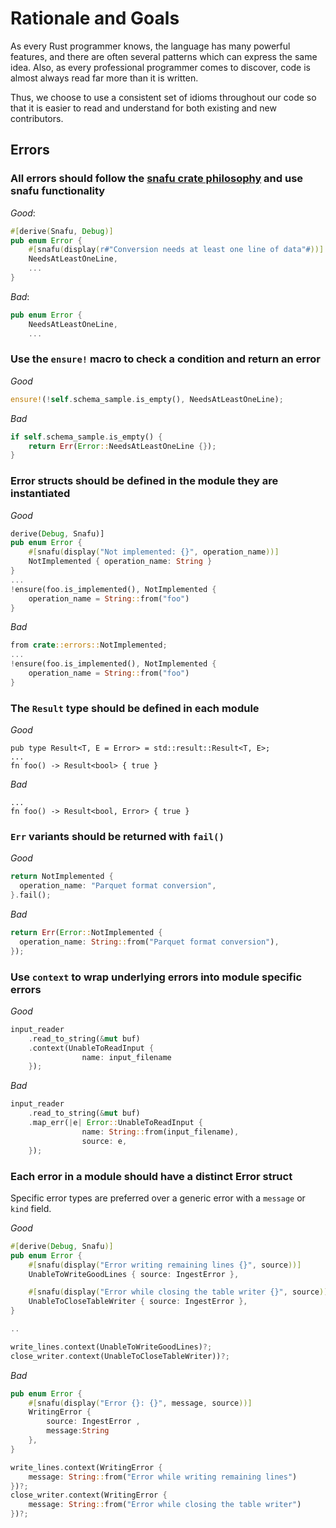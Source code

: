 # Rationale and Goals
As every Rust programmer knows, the language has many powerful features, and there are often several patterns which can express the same idea. Also, as every professional programmer comes to discover, code is almost always read far more than it is written.

Thus, we choose to use a consistent set of idioms throughout our code so that it is easier to read and understand for both existing and new contributors.



## Errors

### All errors should follow the [snafu crate philosophy](https://docs.rs/snafu/0.6.8/snafu/guide/philosophy/index.html) and use snafu functionality

*Good*:

```rust
#[derive(Snafu, Debug)]
pub enum Error {
    #[snafu(display(r#"Conversion needs at least one line of data"#))]
    NeedsAtLeastOneLine,
    ...
}
```

*Bad*:
```rust
pub enum Error {
    NeedsAtLeastOneLine,
    ...
```



### Use the `ensure!` macro to check a condition and return an error

*Good*
```rust
ensure!(!self.schema_sample.is_empty(), NeedsAtLeastOneLine);
```

*Bad*
```rust
if self.schema_sample.is_empty() {
    return Err(Error::NeedsAtLeastOneLine {});
}
```


### Error structs should be defined in the module they are instantiated



*Good*

```rust
derive(Debug, Snafu)]
pub enum Error {
    #[snafu(display("Not implemented: {}", operation_name))]
    NotImplemented { operation_name: String }
}
...
!ensure(foo.is_implemented(), NotImplemented {
    operation_name = String::from("foo")
}
```

*Bad*
```rust
from crate::errors::NotImplemented;
...
!ensure(foo.is_implemented(), NotImplemented {
    operation_name = String::from("foo")
}
```

### The `Result` type should be defined in each module

*Good*
```
pub type Result<T, E = Error> = std::result::Result<T, E>;
...
fn foo() -> Result<bool> { true }
```

*Bad*
```
...
fn foo() -> Result<bool, Error> { true }
```



### `Err` variants should be returned with `fail()`

*Good*
```rust
return NotImplemented {
  operation_name: "Parquet format conversion",
}.fail();
```

*Bad*
```rust
return Err(Error::NotImplemented {
  operation_name: String::from("Parquet format conversion"),
});
```


### Use `context` to wrap underlying errors into module specific errors

*Good*

```rust
input_reader
    .read_to_string(&mut buf)
    .context(UnableToReadInput {
                name: input_filename
    });
```

*Bad*

```rust
input_reader
    .read_to_string(&mut buf)
    .map_err(|e| Error::UnableToReadInput {
                name: String::from(input_filename),
                source: e,
    });
```

### Each error in a module should have a distinct Error struct

Specific error types are preferred over  a generic error with a `message` or `kind` field.

*Good*

```rust
#[derive(Debug, Snafu)]
pub enum Error {
    #[snafu(display("Error writing remaining lines {}", source))]
    UnableToWriteGoodLines { source: IngestError },

    #[snafu(display("Error while closing the table writer {}", source))]
    UnableToCloseTableWriter { source: IngestError },
}

..

write_lines.context(UnableToWriteGoodLines)?;
close_writer.context(UnableToCloseTableWriter))?;
```


*Bad*

```rust
pub enum Error {
    #[snafu(display("Error {}: {}", message, source))]
    WritingError {
        source: IngestError ,
        message:String
    },
}

write_lines.context(WritingError {
    message: String::from("Error while writing remaining lines")
})?;
close_writer.context(WritingError {
    message: String::from("Error while closing the table writer")
})?;
```
